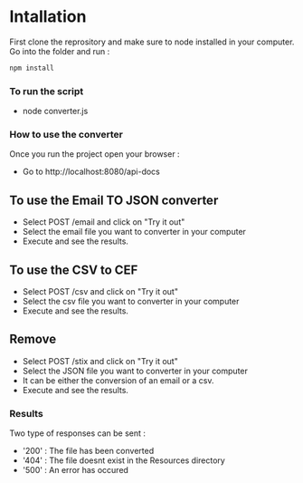 # Intallation
First clone the reprository and make sure to node installed in your computer. Go into the folder and run : 

```bash
npm install
```

### To run the script
- node converter.js

### How to use the converter
Once you run the project open your browser :

- Go to  http://localhost:8080/api-docs


## To use the Email TO JSON converter

- Select POST /email and click on "Try it out"
- Select the email file you want to converter in your computer
- Execute and see the results.


## To use the CSV to CEF

- Select POST /csv and click on "Try it out"
- Select the csv file you want to converter in your computer
- Execute and see the results.

## Remove

- Select POST /stix and click on "Try it out"
- Select the JSON file you want to converter in your computer
- It can be either the conversion of an email or a csv.
- Execute and see the results.

### Results


Two type of responses can be sent :

- '200' : The file has been converted
- '404' : The file doesnt exist in the Resources directory
- '500' : An error has occured
